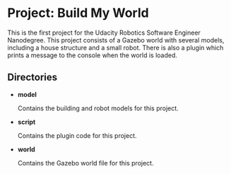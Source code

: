 # Project: Build My World
This is the first project for the Udacity Robotics Software Engineer Nanodegree. This project consists of
a Gazebo world with several models, including a house structure and a small robot. There is also a plugin
which prints a message to the console when the world is loaded.

## Directories

- **model**

  Contains the building and robot models for this project.

- **script**

  Contains the plugin code for this project.

- **world**

  Contains the Gazebo world file for this project.



